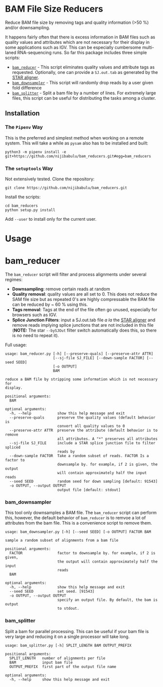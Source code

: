 # BAM File Size Reducers

Reduce BAM file size by removing tags and quality information (>50 %) and/or downsampling.

It happens fairly often that there is excess information in BAM files such as quality values and attributes which are not necessary for their display in some applications such as IGV. This can be especially cumbersome multi-laned RNA-sequencing runs. So far this package includes three simple scripts:

- [`bam_reducer`](#bam_reducer) - This script eliminates quality values and attribute tags as requested. Optionally, one can provide a `SJ.out.tab` as generated by the [STAR aligner](https://github.com/alexdobin/STAR). 
- [`bam_downsampler`](#bam_downsampler) - This script will randomly drop reads by a user given fold difference
- [`bam_splitter`](#bam_splitter) - Split a bam file by a number of lines. For extremely large files, this script can be useful for distributing the tasks among a cluster.

## Installation

### The `Pipenv` Way

This is the preferred and simplest method when working on a remote system. This will take a while as `pysam` also has to be installed and built:

```
python3 -m pipenv install -e git+https://github.com/nijibabulu/bam_reducers.git#egg=bam_reducers
```

### The `setuptools` Way

Not extensively tested. Clone the repository:

```
git clone https://github.com/nijibabulu/bam_reducers.git
```

Install the scripts:

```
cd bam_reducers
python setup.py install
```

Add `--user` to install only for the current user.

# Usage

# bam_reducer

The `bam_reducer` script will filter and process alignments under several regimes:

- **Downsampling**: remove certain reads at random
- **Quality removal**: quality values are all set to 0. This does not reduce the SAM file size but as repeated 0's are highly compressable the BAM file can be reduced by ~ 60 % using this.
- **Tags removal**: Tags at the end of the file often go unused, especially for browsers such as IGV.
- **Splice Junction Filters**: input a SJ.out.tab file *a la* the [STAR aligner](https://github.com/alexdobin/STAR) and remove reads implying splice junctions that are not included in this file (**NOTE:** The star `--bySJOut` filter switch automatically does this, so there is no need to repeat it).

Full usage:

```
usage: bam_reducer.py [-h] [--preserve-quals] [--preserve-attr ATTR]
                      [--sj-file SJ_FILE] [--down-sample FACTOR] [--seed SEED]
                      [-o OUTPUT]
                      BAM

reduce a BAM file by stripping some information which is not necessary for
display.

positional arguments:
  BAM

optional arguments:
  -h, --help            show this help message and exit
  --preserve-quals      preserve the quality values (default behavior is
                        convert all quality values to 0
  --preserve-attr ATTR  preserve the attribute (default behavior is to remove
                        all attributes. A "*" preserves all attributes
  --sj-file SJ_FILE     include a STAR splice junction file to filter spliced
                        reads by
  --down-sample FACTOR  Take a random subset of reads. FACTOR Is a factor to
                        downsample by. for example, if 2 is given, the output
                        will contain approximately half the input reads
  --seed SEED           random seed for down sampling [default: 91543]
  -o OUTPUT, --output OUTPUT
                        output file [default: stdout]
```

### bam_downsampler

This tool only downsamples a BAM file. The `bam_reducer` script can perform this, however, the default behavior of `bam_reducer` is to remvoe a lot of attributes from the bam file. This is a convenience script to remove them.

```
usage: bam_downsampler.py [-h] [--seed SEED] [-o OUTPUT] FACTOR BAM

sample a random subset of alignments from a bam file

positional arguments:
  FACTOR                factor to downsample by. for example, if 2 is given,
                        the output will contain approximately half the input
                        reads
  BAM

optional arguments:
  -h, --help            show this help message and exit
  --seed SEED           set seed. [91543]
  -o OUTPUT, --output OUTPUT
                        specify an output file. By default, the bam is output
                        to stdout.
```

### bam_splitter

Split a bam for parallel processing. This can be useful if your bam file is very large and reducing it on a single processor will take long.

```
usage: bam_splitter.py [-h] SPLIT_LENGTH BAM OUTPUT_PREFIX

positional arguments:
  SPLIT_LENGTH   number of alignments per file
  BAM            input bam file
  OUTPUT_PREFIX  first part of the output file name

optional arguments:
  -h, --help     show this help message and exit
```
